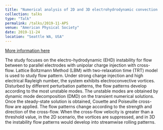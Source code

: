 ```yaml
---
title: "Numerical analysis of 2D and 3D electrohydrodynamic convection instability with crossflow"
collection: talks
type: "Talk"
permalink: /talks/2019-11-APS
venue: "American Physical Society"
date: 2019-11-24
location: "Seattle WA, USA"
---
```


[More information here](https://ui.adsabs.harvard.edu/abs/2019APS..DFDC36006G/abstract)

The study focuses on the electro-hydrodynamic (EHD) instability for flow between to parallel electrodes with unipolar charge injection with cross-flow. Lattice Boltzmann Method (LBM) with two-relaxation time (TRT) model is used to study flow pattern. Under strong charge injection and high electrical Rayleigh number, the system exhibits electroconvective vortices. Disturbed by different perturbation patterns, the flow patterns develop according to the most unstable modes. The unstable modes are obtained by dynamic mode decomposition (DMD) on the transient numerical solutions. Once the steady-state solution is obtained, Couette and Poiseuille cross-flow are applied. The flow patterns change according to the strength and direction of the cross-flow. When the cross-flow velocity is greater than a threshold value, in the 2D scenario, the vortices are suppressed, and in 3D the instability flow patterns would develop into streamwise rolling patterns. 
